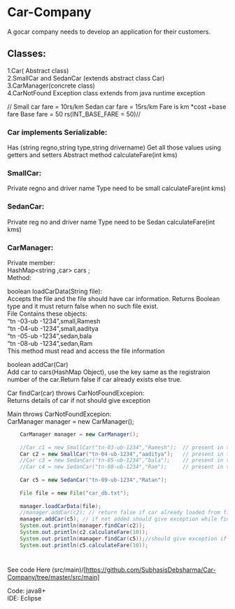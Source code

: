# Car-Company

A gocar company needs to develop an application for their customers. 

## Classes:      

1.Car( Abstract class)    
2.SmallCar and SedanCar (extends abstract class Car)    
3.CarManager(concrete class)    
4.CarNotFound Exception class extends from java runtime exception    


// Small car fare = 10rs/km 
Sedan car fare = 15rs/km 
Fare is km *cost +base fare 
Base fare = 50 rs(INT_BASE_FARE = 50)// 
      
      
### Car implements Serializable:    
Has (string regno,string type,string drivername)  Get all those values using getters and setters 
Abstract method calculateFare(int kms)      
      
### SmallCar:       
Private regno and driver name 
Type need to be small
calculateFare(int kms)

### SedanCar:    
Private reg no and driver name 
Type need to be Sedan 
calculateFare(int kms)

### CarManager:
Private member:    
	HashMap<string ,car> cars ;     
Method:    

boolean loadCarData(String file):   
Accepts the file and the file should have car information. Returns Boolean type and it must return false when no such file exist.     
File Contains these objects:    
“tn -03-ub -1234”,small,Ramesh     
“tn -04-ub -1234”,small,aaditya    
“tn -05-ub -1234”,sedan,bala    
“tn -08-ub -1234”,sedan,Ram    
This method must read and access the file information    
   
boolean addCar(Car)      
Add car to  cars(HashMap Object), use the key same as the registraion number of the car.Return false if car already exists else true.    
    
Car findCar(car) throws CarNotFoundExcepion:    
Returns details of car if not should give exception     

Main throws CarNotFoundExcepion:     
CarManager manager = new CarManager();    
```java
	CarManager manager = new CarManager();
	
	//Car c1 = new SmallCar("tn-03-ub-1234","Ramesh");	// present in the file
	Car c2 = new SmallCar("tn-04-ub-1234","aaditya");	// present in the file
	//Car c3 = new SedanCar("tn-05-ub-1234","bala");	// present in the file
	//Car c4 = new SedanCar("tn-08-ub-1234","Ram");		// present in the file
	
	Car c5 = new SedanCar("tn-09-ub-1234","Ratan");
	
	File file = new File("car_db.txt");
	
	manager.loadCarData(file);
	//manager.addCar(c2); // return false if car already loaded from file to the HashMap object
	manager.addCar(c5); // if not added should give exception while finding c5
	System.out.println(manager.findCar(c2));
	System.out.println(c2.calculateFare(10));
	System.out.println(manager.findCar(c5));//should give exception if c5 not added
	System.out.println(c5.calculateFare(10));	
```

#
See code Here (src/main)/[https://github.com/SubhasisDebsharma/Car-Company/tree/master/src/main]   
    
Code: java8+   
IDE: Eclipse
